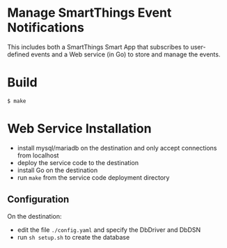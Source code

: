 # Manage SmartThings Event Notifications
This includes both a SmartThings Smart App that subscribes to user-defined events
and a Web service (in Go) to store and manage the events.

# Build
```text
$ make
```

# Web Service Installation
* install mysql/mariadb on the destination and only accept connections from localhost
* deploy the service code to the destination
* install Go on the destination
* run `make` from the service code deployment directory

## Configuration
On the destination:
* edit the file `./config.yaml` and specify the DbDriver and DbDSN
* run `sh setup.sh` to create the database

